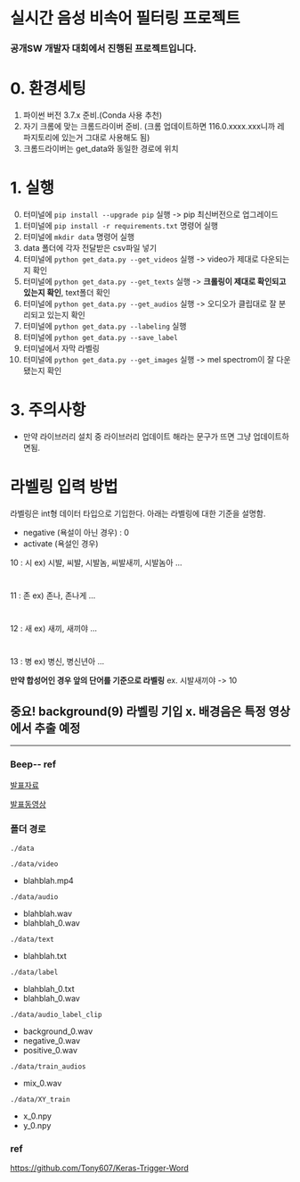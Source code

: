 # 실시간 음성 비속어 필터링 프로젝트
### 공개SW 개발자 대회에서 진행된 프로젝트입니다.


# 0. 환경세팅

1. 파이썬 버전 3.7.x 준비.(Conda 사용 추천)
2. 자기 크롬에 맞는 크롬드라이버 준비. (크롬 업데이트하면 116.0.xxxx.xxx니까 레파지토리에 있는거 그대로 사용해도 됨)
3. 크롬드라이버는 get_data와 동일한 경로에 위치

# 1. 실행

0. 터미널에 `pip install --upgrade pip` 실행 -> pip 최신버전으로 업그레이드
1. 터미널에 `pip install -r requirements.txt` 명령어 실행
2. 터미널에 `mkdir data` 명령어 실행
3. data 폴더에 각자 전달받은 csv파일 넣기
4. 터미널에 `python get_data.py --get_videos` 실행 -> video가 제대로 다운되는지 확인
5. 터미널에 `python get_data.py --get_texts` 실행 -> **크롤링이 제대로 확인되고 있는지 확인**, text폴더 확인
6. 터미널에 `python get_data.py --get_audios` 실행 -> 오디오가 클립대로 잘 분리되고 있는지 확인
7. 터미널에 `python get_data.py --labeling` 실행
8. 터미널에 `python get_data.py --save_label`
9. 터미널에서 자막 라벨링
10. 터미널에 `python get_data.py --get_images` 실행 -> mel spectrom이 잘 다운됐는지 확인

# 3. 주의사항
* 만약 라이브러리 설치 중 라이브러리 업데이트 해라는 문구가 뜨면 그냥 업데이트하면됨.


# 라벨링 입력 방법
라벨링은 int형 데이터 타입으로 기입한다. 아래는 라벨링에 대한 기준을 설명함.
- negative (욕설이 아닌 경우) : 0
- activate (욕설인 경우)

10 : 시    ex) 시발, 씨발, 시발놈, 씨발새끼, 시발놈아 ... 
#
11 : 존    ex) 존나, 존나게 ...
#
12 : 새    ex) 새끼, 새끼야 ...
#
13 : 병    ex) 병신, 병신년아 ...

**만약 합성어인 경우 앞의 단어를 기준으로 라벨링**
ex. 시발새끼야 -> 10

## 중요! background(9) 라벨링 기입 x. 배경음은 특정 영상에서 추출 예정



---
### Beep-- ref
[발표자료](http://www.datamarket.kr/xe/board_pdzw77/63632)  
  
[발표동영상](https://www.youtube.com/watch?v=n1BqCii2yVU)

### 폴더 경로

`./data`  

`./data/video`  
- blahblah.mp4  
  
`./data/audio`  
- blahblah.wav  
- blahblah_0.wav  

`./data/text`  
- blahblah.txt  

`./data/label`  
- blahblah_0.txt  
- blahblah_0.wav  

`./data/audio_label_clip`  
- background_0.wav  
- negative_0.wav  
- positive_0.wav  

`./data/train_audios`  
- mix_0.wav  

`./data/XY_train`  
- x_0.npy
- y_0.npy



### ref
https://github.com/Tony607/Keras-Trigger-Word

